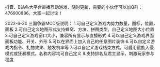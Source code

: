 抖音、B站各大平台直播互动游戏，随时更新，需要的小伙伴可以加Q群：476900886，大家一起讨论！

2022-6-30 三国争霸MOD版说明：
1.可自己定义游戏内势力数量，图标，位置，面板
2.可自己定义地图形式支持蜂窝、方块、拼图类型，自己定义地图大小位置
3.可自己定义游戏窗口大小，兼容所有显示与直播形式
4.可以自己定义游戏界面面板功能、开关、外形
5.可以在界面上加入自己的任意图片装饰
6.可以自定义游戏内指令、礼物效果、触发机率等
7.可以自定义游戏结束方式，可启用蛮族入侵模式或狂暴模式，名称内容均可自己定义
8.支持排名及君主显示，刺激玩家参与程度